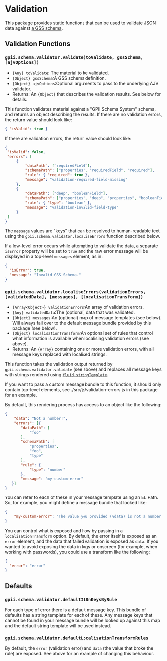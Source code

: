 # Validation

This package provides static functions that can be used to validate JSON data against [a GSS schema](./gss.md).

## Validation Functions

### `gpii.schema.validator.validate(toValidate, gssSchema, [ajvOptions])`

* `{Any} toValidate`: The material to be validated.
* `{Object} gssSchema`:A GSS schema definition.
* `{Object} ajvOptions`:Optional arguments to pass to the underlying AJV validator.
* Returns: An `{Object}` that describes the validation results.  See below for details.

This function validates material against a "GPII Schema System" schema, and returns an object describing the results.
If there are no validation errors, the return value should look like:

```json
{ "isValid": true }
```

If there are validation errors, the return value should look like:

```json
{
 "isValid": false,
 "errors": [
     {
         "dataPath": ["requiredField"],
         "schemaPath": ["properties", "requiredField", "required"],
         "rule": { "required": true },
         "message": "validation-required-field-missing"
     },
     {
         "dataPath": ["deep", "booleanField"],
         "schemaPath": ["properties", "deep", "properties", "booleanField", "type"],
         "rule": { "type": "boolean" },
         "message": "validation-invalid-field-type"
     }
 ]
}
```

The `message` values are "keys" that can be resolved to human-readable text using the
`gpii.schema.validator.localiseErrors` function described below.

If a low-level error occurs while attempting to validate the data, a separate `isError` property will be set to `true`
and the raw error message will be displayed in a top-level `messages` element, as in:

```json
{
  "isError": true,
  "message": "Invalid GSS Schema."
}
```

### `gpii.schema.validator.localiseErrors(validationErrors, [validatedData], [messages], [localisationTransform])`

* `{Array<Object>} validationErrors`:An array of validation errors.
* `{Any} validatedData`:The (optional) data that was validated.
* `{Object} messages`:An (optional) map of message templates (see below).  Will always fail over to the default message
  bundle provided by this package (see below).
* `{Object} localisationTransform`:An optional set of rules that control what information is available when localising
  validation errors (see above).
* Returns: An `{Array}` containing one or more validation errors, with all message keys replaced with localised strings.

This function takes the validation output returned by `gpii.schema.validator.validate` (see above) and replaces all
message keys with strings rendered using
[`fluid.stringTemplate`](https://docs.fluidproject.org/infusion/development/CoreAPI.html#fluidstringtemplatetemplate-terms).

If you want to pass a custom message bundle to this function, it should only contain top-level elements, see
./src/js/validation-errors.js in this package for an example.

By default, this rendering process has access to an object like the following:

```json
{
    "data": "Not a number!",
    "errors": [{
       "dataPath": [
           "foo"
       ],
       "schemaPath": [
           "properties",
           "foo",
           "type"
       ],
       "rule": {
           "type": "number"
       },
       "message": "my-custom-error"
   }]
}
```

You can refer to each of these in your message template using an EL Path.  So, for example, you might define a message
bundle that looked like:

```json
{
    "my-custom-error": "The value you provided (%data) is not a number."
}
```

You can control what is exposed and how  by passing in a `localisationTransform` option.  By default, the error itself
is exposed as an `error` element, and the data that failed validation is exposed as `data`.  If you wanted to avoid
exposing the data in logs or onscreen (for example, when working with passwords), you could use a transform like the
following:

```json
{
  "error": "error"
}
```

## Defaults

### `gpii.schema.validator.defaultI18nKeysByRule`

For each type of error there is a default message key.  This bundle of defaults has a string template for each of these.
Any message keys that cannot be found in your message bundle will be looked up against this map and the default string
template will be used instead.

### `gpii.schema.validator.defaultLocalisationTransformRules`

By default, the `error` (validation error) and `data` (the value that broke the rule) are exposed.  See above for an
example of changing this behaviour.
